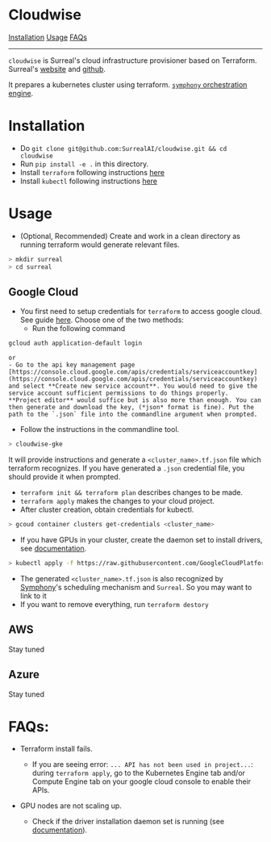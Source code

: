 # Cloudwise
[Installation](#installation)
[Usage](#usage)
[FAQs](#faqs)

---

`cloudwise` is Surreal's cloud infrastructure provisioner based on Terraform. Surreal's [website](surreal.stanford.edu) and [github](https://github.com/SurrealAI/Surreal).

It prepares a kubernetes cluster using terraform.
[`symphony` orchestration engine](https://github.com/SurrealAI/symphony). 

# Installation
* Do `git clone git@github.com:SurrealAI/cloudwise.git && cd cloudwise`
* Run `pip install -e .` in this directory.
* Install `terraform` following instructions [here](https://www.terraform.io/intro/getting-started/install.html)
* Install `kubectl` following instructions [here](https://kubernetes.io/docs/tasks/tools/install-kubectl/)

# Usage
* (Optional, Recommended) Create and work in a clean directory as running terraform would generate relevant files. 
```bash
> mkdir surreal
> cd surreal
```

## Google Cloud 
* You first need to setup credentials for `terraform` to access google cloud. See guide [here](https://www.terraform.io/docs/providers/google/provider_reference.html). Choose one of the two methods:
    - Run the following command
```bash
gcloud auth application-default login
```
    or
    - Go to the api key management page [https://console.cloud.google.com/apis/credentials/serviceaccountkey](https://console.cloud.google.com/apis/credentials/serviceaccountkey) and select **Create new service account**. You would need to give the service account sufficient permissions to do things properly. **Project editor** would suffice but is also more than enough. You can then generate and download the key, (*json* format is fine). Put the path to the `.json` file into the commandline argument when prompted.

* Follow the instructions in the commandline tool.
```bash
> cloudwise-gke
```
It will provide instructions and generate a `<cluster_name>.tf.json` file which terraform recognizes. If you have generated a `.json` credential file, you should provide it when prompted.
* `terraform init && terraform plan` describes changes to be made. 
* `terraform apply` makes the changes to your cloud project. 
* After cluster creation, obtain credentials for kubectl.
```bash
> gcoud container clusters get-credentials <cluster_name>
```
* If you have GPUs in your cluster, create the daemon set to install drivers, see [documentation](https://cloud.google.com/kubernetes-engine/docs/how-to/gpus#installing_drivers).
```bash
> kubectl apply -f https://raw.githubusercontent.com/GoogleCloudPlatform/container-engine-accelerators/stable/nvidia-driver-installer/cos/daemonset-preloaded.yaml
```
* The generated `<cluster_name>.tf.json` is also recognized by [Symphony](https://github.com/SurrealAI/symphony)'s scheduling mechanism and `Surreal`. So you may want to link to it 
* If you want to remove everything, run `terraform destory`

## AWS
Stay tuned

## Azure
Stay tuned

# FAQs:
* Terraform install fails.
    - If you are seeing error: `... API has not been used in project...`: during `terraform apply`, go to the Kubernetes Engine tab and/or Compute Engine tab on your google cloud console to enable their APIs.

* GPU nodes are not scaling up.
    - Check if the driver installation daemon set is running (see [documentation](https://cloud.google.com/kubernetes-engine/docs/how-to/gpus#installing_drivers)).
